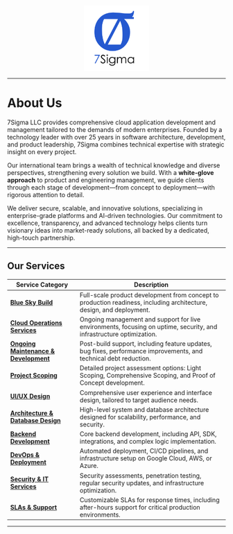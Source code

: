 <div align="center" style="mb-1">
    <img src="./logo.png" alt="Logo" width="150px"/>
</div>

---
# About Us

7Sigma LLC provides comprehensive cloud application development and management tailored to the demands of modern enterprises. Founded by a technology leader with over 25 years in software architecture, development, and product leadership, 7Sigma combines technical expertise with strategic insight on every project.

Our international team brings a wealth of technical knowledge and diverse perspectives, strengthening every solution we build. With a **white-glove approach** to product and engineering management, we guide clients through each stage of development—from concept to deployment—with rigorous attention to detail.

We deliver secure, scalable, and innovative solutions, specializing in enterprise-grade platforms and AI-driven technologies. Our commitment to excellence, transparency, and advanced technology helps clients turn visionary ideas into market-ready solutions, all backed by a dedicated, high-touch partnership.

---

## Our Services

| **Service Category**                    | **Description**                                                                                                               |
|-----------------------------------------|-------------------------------------------------------------------------------------------------------------------------------|
| **[Blue Sky Build](#)**                 | Full-scale product development from concept to production readiness, including architecture, design, and deployment.         |
| **[Cloud Operations Services](#)**      | Ongoing management and support for live environments, focusing on uptime, security, and infrastructure optimization.         |
| **[Ongoing Maintenance & Development](#)** | Post-build support, including feature updates, bug fixes, performance improvements, and technical debt reduction.        |
| **[Project Scoping](#)**                | Detailed project assessment options: Light Scoping, Comprehensive Scoping, and Proof of Concept development.                |
| **[UI/UX Design](#)**                   | Comprehensive user experience and interface design, tailored to target audience needs.                                       |
| **[Architecture & Database Design](#)** | High-level system and database architecture designed for scalability, performance, and security.                            |
| **[Backend Development](#)**            | Core backend development, including API, SDK, integrations, and complex logic implementation.                               |
| **[DevOps & Deployment](#)**            | Automated deployment, CI/CD pipelines, and infrastructure setup on Google Cloud, AWS, or Azure.                             |
| **[Security & IT Services](#)**         | Security assessments, penetration testing, regular security updates, and infrastructure optimization.                       |
| **[SLAs & Support](#)**                 | Customizable SLAs for response times, including after-hours support for critical production environments.                   |

--- 
